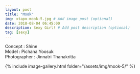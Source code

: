 ```yaml
---
layout: post
title: "Mook"
img: xtapo-mook-5.jpg # Add image post (optional)
date: 2018-08-04 06:45:00
description: Sexy Girl! # Add post description (optional)
tag: [sexy]
---
```

Concept : Shine  
Model : Pichana Yoosuk  
Photographer : Jinnatri Thanakritta                

{% include image-gallery.html folder="/assets/img/mook-5/" %}
